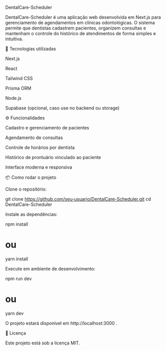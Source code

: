 DentalCare-Scheduler

DentalCare-Scheduler é uma aplicação web desenvolvida em Next.js para gerenciamento de agendamentos em clínicas odontológicas. O sistema permite que dentistas cadastrem pacientes, organizem consultas e mantenham o controle do histórico de atendimentos de forma simples e intuitiva.

🚀 Tecnologias utilizadas

Next.js

React

Tailwind CSS

Prisma ORM

Node.js

Supabase
 (opcional, caso use no backend ou storage)

⚙️ Funcionalidades

Cadastro e gerenciamento de pacientes

Agendamento de consultas

Controle de horários por dentista

Histórico de prontuário vinculado ao paciente

Interface moderna e responsiva

📦 Como rodar o projeto

Clone o repositório:

git clone https://github.com/seu-usuario/DentalCare-Scheduler.git
cd DentalCare-Scheduler


Instale as dependências:

npm install
# ou
yarn install


Execute em ambiente de desenvolvimento:

npm run dev
# ou
yarn dev


O projeto estará disponível em http://localhost:3000
.

📄 Licença

Este projeto está sob a licença MIT.
